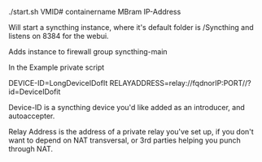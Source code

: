 ./start.sh VMID# containername MBram IP-Address


Will start a syncthing instance, where it's default folder is /Syncthing and listens on 8384 for the webui.

Adds instance to firewall group syncthing-main

In the Example private script

DEVICE-ID=LongDeviceIDofIt
RELAYADDRESS=relay://fqdnorIP:PORT//?id=DeviceIDofit

Device-ID is a syncthing device you'd like added as an introducer, and autoaccepter.

Relay Address is the address of a private relay you've set up, if you don't want to depend on NAT transversal, or 3rd parties helping you punch through NAT.
